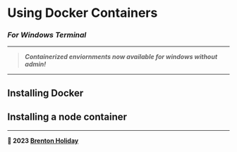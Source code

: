 # Using Docker Containers

### *For Windows Terminal*

----

> ***Containerized enviornments now available for windows without admin!***

---

## Installing Docker

## Installing a node container



---

**🤍 2023 [Brenton Holiday](https://brenton.holiday)**